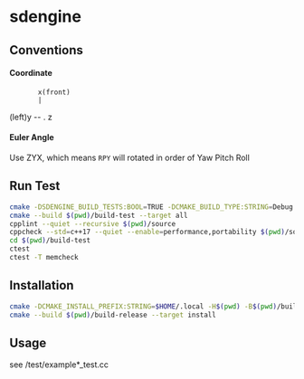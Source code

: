 # sdengine


## Conventions

#### Coordinate
           x(front)
           |
(left)y -- . z

#### Euler Angle
Use ZYX, which means `RPY` will rotated in order of Yaw Pitch Roll


## Run Test

```sh
cmake -DSDENGINE_BUILD_TESTS:BOOL=TRUE -DCMAKE_BUILD_TYPE:STRING=Debug -H$(pwd) -B$(pwd)/build-test
cmake --build $(pwd)/build-test --target all
cpplint --quiet --recursive $(pwd)/source
cppcheck --std=c++17 --quiet --enable=performance,portability $(pwd)/source
cd $(pwd)/build-test
ctest
ctest -T memcheck
```

## Installation

```sh
cmake -DCMAKE_INSTALL_PREFIX:STRING=$HOME/.local -H$(pwd) -B$(pwd)/build-release
cmake --build $(pwd)/build-release --target install
```

## Usage

see /test/example*_test.cc
